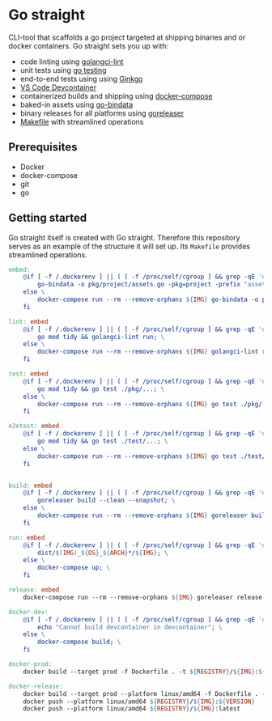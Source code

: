 # Go straight
CLI-tool that scaffolds a go project targeted at shipping binaries and or docker containers. Go straight sets you up with:
- code linting using [golangci-lint](https://golangci-lint.run/)
- unit tests using [go testing](https://pkg.go.dev/testing)
- end-to-end tests using using [Ginkgo](https://onsi.github.io/ginkgo/)
- [VS Code Devcontainer](https://code.visualstudio.com/docs/devcontainers/containers)
- containerized builds and shipping using [docker-compose](https://docs.docker.com/compose/)
- baked-in assets using [go-bindata](https://github.com/go-bindata/go-bindata)
- binary releases for all platforms using [goreleaser](https://goreleaser.com/)
- [Makefile](https://www.gnu.org/software/make/) with streamlined operations

## Prerequisites
- Docker
- docker-compose
- git
- go

## Getting started
Go straight itself is created with Go straight. Therefore this repository serves as an example of the structure it will set up. Its `Makefile` provides streamlined operations.
```makefile
embed:
	@if [ -f /.dockerenv ] || ( [ -f /proc/self/cgroup ] && grep -qE 'docker|containerd' /proc/self/cgroup ); then \
		go-bindata -o pkg/project/assets.go -pkg=project -prefix "assets/template"  assets/template/...; \
	else \
		docker-compose run --rm --remove-orphans ${IMG} go-bindata -o pkg/assets/embed.go -pkg=assets -prefix "assets/embed"  assets/embed/...; \
	fi

lint: embed
	@if [ -f /.dockerenv ] || ( [ -f /proc/self/cgroup ] && grep -qE 'docker|containerd' /proc/self/cgroup ); then \
		go mod tidy && golangci-lint run; \
	else \
		docker-compose run --rm --remove-orphans ${IMG} golangci-lint run; \
	fi

test: embed
	@if [ -f /.dockerenv ] || ( [ -f /proc/self/cgroup ] && grep -qE 'docker|containerd' /proc/self/cgroup ); then \
		go mod tidy && go test ./pkg/...; \
	else \
		docker-compose run --rm --remove-orphans ${IMG} go test ./pkg/...; \
	fi

e2etest: embed
	@if [ -f /.dockerenv ] || ( [ -f /proc/self/cgroup ] && grep -qE 'docker|containerd' /proc/self/cgroup ); then \
		go mod tidy && go test ./test/...; \
	else \
		docker-compose run --rm --remove-orphans ${IMG} go test ./test/...; \
	fi


build: embed
	@if [ -f /.dockerenv ] || ( [ -f /proc/self/cgroup ] && grep -qE 'docker|containerd' /proc/self/cgroup ); then \
		goreleaser build --clean --snapshot; \
	else \
		docker-compose run --rm --remove-orphans ${IMG} goreleaser build --clean --snapshot; \
	fi

run: embed
	@if [ -f /.dockerenv ] || ( [ -f /proc/self/cgroup ] && grep -qE 'docker|containerd' /proc/self/cgroup ); then \
		dist/$(IMG)_${OS}_${ARCH}*/${IMG}; \
	else \
		docker-compose up; \
	fi

release: embed
	docker-compose run --rm --remove-orphans ${IMG} goreleaser release --clean

docker-dev: 
	@if [ -f /.dockerenv ] || ( [ -f /proc/self/cgroup ] && grep -qE 'docker|containerd' /proc/self/cgroup ); then \
		echo "Cannot build devcontainer in devcontainer"; \
	else \
		docker-compose build; \
	fi

docker-prod: 
	docker build --target prod -f Dockerfile . -t ${REGISTRY}/${IMG}:${VERSION} -t ${REGISTRY}/${IMG}:latest

docker-release:
	docker build --target prod --platform linux/amd64 -f Dockerfile . -t ${REGISTRY}/${IMG}:${VERSION} -t ${REGISTRY}/${IMG}:latest
	docker push --platform linux/amd64 ${REGISTRY}/${IMG}:${VERSION}
	docker push --platform linux/amd64 ${REGISTRY}/${IMG}:latest

```
